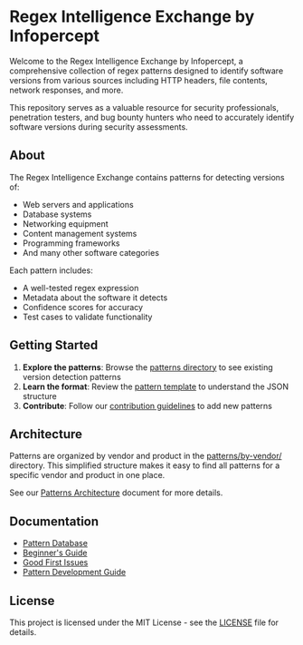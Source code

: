 # Regex Intelligence Exchange by Infopercept

Welcome to the Regex Intelligence Exchange by Infopercept, a comprehensive collection of regex patterns designed to identify software versions from various sources including HTTP headers, file contents, network responses, and more.

This repository serves as a valuable resource for security professionals, penetration testers, and bug bounty hunters who need to accurately identify software versions during security assessments.

## About

The Regex Intelligence Exchange contains patterns for detecting versions of:
- Web servers and applications
- Database systems
- Networking equipment
- Content management systems
- Programming frameworks
- And many other software categories

Each pattern includes:
- A well-tested regex expression
- Metadata about the software it detects
- Confidence scores for accuracy
- Test cases to validate functionality

## Getting Started

1. **Explore the patterns**: Browse the [patterns directory](https://github.com/Infopercept/Regex-Intelligence-Exchange-by-Infopercept/tree/master/patterns) to see existing version detection patterns
2. **Learn the format**: Review the [pattern template](https://github.com/Infopercept/Regex-Intelligence-Exchange-by-Infopercept/blob/master/patterns/TEMPLATE.md) to understand the JSON structure
3. **Contribute**: Follow our [contribution guidelines](https://github.com/Infopercept/Regex-Intelligence-Exchange-by-Infopercept/blob/master/patterns/CONTRIBUTING.md) to add new patterns

## Architecture

Patterns are organized by vendor and product in the [patterns/by-vendor/](patterns/by-vendor/) directory. This simplified structure makes it easy to find all patterns for a specific vendor and product in one place.

See our [Patterns Architecture](PATTERNS_ARCHITECTURE.md) document for more details.

## Documentation

- [Pattern Database](https://infopercept.github.io/Regex-Intelligence-Exchange-by-Infopercept/pattern-database.html)
- [Beginner's Guide](https://infopercept.github.io/Regex-Intelligence-Exchange-by-Infopercept/community/beginners-guide.html)
- [Good First Issues](https://infopercept.github.io/Regex-Intelligence-Exchange-by-Infopercept/community/good-first-issues.html)
- [Pattern Development Guide](https://infopercept.github.io/Regex-Intelligence-Exchange-by-Infopercept/community/pattern-development.html)

## License

This project is licensed under the MIT License - see the [LICENSE](LICENSE) file for details.
